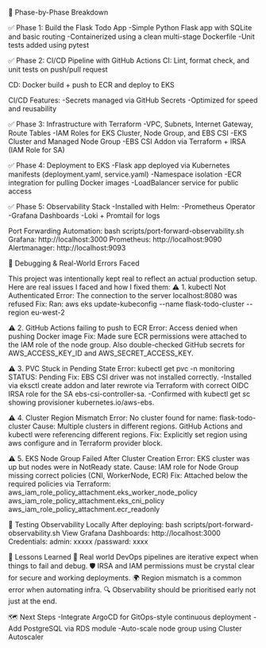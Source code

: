 
🧱 Phase-by-Phase Breakdown


✅ Phase 1: Build the Flask Todo App
-Simple Python Flask app with SQLite and basic routing
-Containerized using a clean multi-stage Dockerfile
-Unit tests added using pytest

✅ Phase 2: CI/CD Pipeline with GitHub Actions
CI: Lint, format check, and unit tests on push/pull request

CD: Docker build + push to ECR and deploy to EKS

CI/CD Features:
-Secrets managed via GitHub Secrets
-Optimized for speed and reusability

✅ Phase 3: Infrastructure with Terraform
-VPC, Subnets, Internet Gateway, Route Tables
-IAM Roles for EKS Cluster, Node Group, and EBS CSI
-EKS Cluster and Managed Node Group
-EBS CSI Addon via Terraform + IRSA (IAM Role for SA)

✅ Phase 4: Deployment to EKS
-Flask app deployed via Kubernetes manifests (deployment.yaml, service.yaml)
-Namespace isolation
-ECR integration for pulling Docker images
-LoadBalancer service for public access

✅ Phase 5: Observability Stack
-Installed with Helm:
-Prometheus Operator
-Grafana Dashboards
-Loki + Promtail for logs

Port Forwarding Automation:
bash scripts/port-forward-observability.sh
Grafana: http://localhost:3000
Prometheus: http://localhost:9090
Alertmanager: http://localhost:9093


🐞 Debugging & Real-World Errors Faced
 
 This project was intentionally kept real to reflect an actual production setup. Here are real issues I faced and how I fixed them:
⚠️ 1. kubectl Not Authenticated
Error: The connection to the server localhost:8080 was refused
Fix: Ran: aws eks update-kubeconfig --name flask-todo-cluster --region eu-west-2

⚠️ 2. GitHub Actions failing to push to ECR
Error: Access denied when pushing Docker image
Fix: Made sure ECR permissions were attached to the IAM role of the node group. Also double-checked GitHub secrets for AWS_ACCESS_KEY_ID and AWS_SECRET_ACCESS_KEY.

⚠️ 3. PVC Stuck in Pending State
Error:
kubectl get pvc -n monitoring
STATUS: Pending
Fix:
EBS CSI driver was not installed correctly.
-Installed via eksctl create addon and later rewrote via Terraform with correct OIDC IRSA role for the SA ebs-csi-controller-sa.
-Confirmed with kubectl get sc showing provisioner kubernetes.io/aws-ebs.


⚠️ 4. Cluster Region Mismatch
Error: No cluster found for name: flask-todo-cluster
Cause: Multiple clusters in different regions. GitHub Actions and kubectl were referencing different regions.
Fix: Explicitly set region using aws configure and in Terraform provider block.

⚠️ 5. EKS Node Group Failed After Cluster Creation
Error: EKS cluster was up but nodes were in NotReady state.
Cause: IAM role for Node Group missing correct policies (CNI, WorkerNode, ECR)
Fix: Attached below the required policies via Terraform:
aws_iam_role_policy_attachment.eks_worker_node_policy
aws_iam_role_policy_attachment.eks_cni_policy
aws_iam_role_policy_attachment.ecr_readonly


🧪 Testing Observability Locally
After deploying:
bash scripts/port-forward-observability.sh
View Grafana Dashboards: http://localhost:3000
Credentials: admin: xxxxx /passward: xxxx


🧠 Lessons Learned
🔁 Real world DevOps pipelines are iterative expect when things to fail and debug.
🛡️ IRSA and IAM permissions must be crystal clear for secure and working deployments.
🌍 Region mismatch is a common error when automating infra.
🔍 Observability should be prioritised early  not just at the end.

🗺️ Next Steps
-Integrate ArgoCD for GitOps-style continuous deployment
-Add PostgreSQL via RDS module
-Auto-scale node group using Cluster Autoscaler

